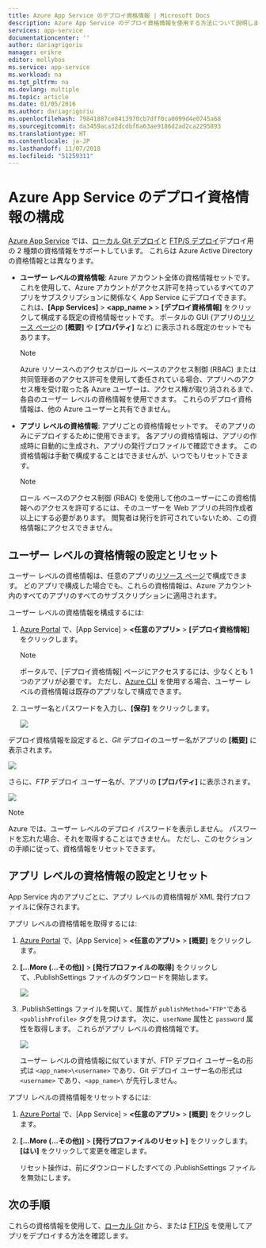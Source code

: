 ```yaml
---
title: Azure App Service のデプロイ資格情報 | Microsoft Docs
description: Azure App Service のデプロイ資格情報を使用する方法について説明します。
services: app-service
documentationcenter: ''
author: dariagrigoriu
manager: erikre
editor: mollybos
ms.service: app-service
ms.workload: na
ms.tgt_pltfrm: na
ms.devlang: multiple
ms.topic: article
ms.date: 01/05/2016
ms.author: dariagrigoriu
ms.openlocfilehash: 79841887ce8413970cb7dff0ca0099d4e0745a68
ms.sourcegitcommit: da3459aca32dcdbf6a63ae9186d2ad2ca2295893
ms.translationtype: HT
ms.contentlocale: ja-JP
ms.lasthandoff: 11/07/2018
ms.locfileid: "51259311"
---
```

# <a name="configure-deployment-credentials-for-azure-app-service"></a>Azure App Service のデプロイ資格情報の構成
[Azure App Service](https://go.microsoft.com/fwlink/?LinkId=529714) では、[ローカル Git デプロイ](app-service-deploy-local-git.md)と [FTP/S デプロイ](app-service-deploy-ftp.md)デプロイ用の 2 種類の資格情報をサポートしています。 これらは Azure Active Directory の資格情報とは異なります。

* **ユーザー レベルの資格情報**: Azure アカウント全体の資格情報セットです。 これを使用して、Azure アカウントがアクセス許可を持っているすべてのアプリをサブスクリプションに関係なく App Service にデプロイできます。 これは、**[App Services]**  >  **&lt;app_name >**  >  **[デプロイ資格情報]** をクリックして構成する既定の資格情報セットです。 ポータルの GUI (アプリの[リソース ページ](../azure-resource-manager/resource-group-portal.md#manage-resources)の **[概要]** や **[プロパティ]** など) に表示される既定のセットでもあります。

    > [!NOTE]
    > Azure リソースへのアクセスがロール ベースのアクセス制御 (RBAC) または共同管理者のアクセス許可を使用して委任されている場合、アプリへのアクセス権を受け取った各 Azure ユーザーは、アクセス権が取り消されるまで、各自のユーザー レベルの資格情報を使用できます。 これらのデプロイ資格情報は、他の Azure ユーザーと共有できません。
    >
    >

* **アプリ レベルの資格情報**: アプリごとの資格情報セットです。 そのアプリのみにデプロイするために使用できます。 各アプリの資格情報は、アプリの作成時に自動的に生成され、アプリの発行プロファイルで確認できます。 この資格情報は手動で構成することはできませんが、いつでもリセットできます。

    > [!NOTE]
    > ロール ベースのアクセス制御 (RBAC) を使用して他のユーザーにこの資格情報へのアクセスを許可するには、そのユーザーを Web アプリの共同作成者以上にする必要があります。 閲覧者は発行を許可されていないため、この資格情報にアクセスできません。
    >
    >

## <a name="userscope"></a>ユーザー レベルの資格情報の設定とリセット

ユーザー レベルの資格情報は、任意のアプリの[リソース ページ](../azure-resource-manager/resource-group-portal.md#manage-resources)で構成できます。 どのアプリで構成した場合でも、これらの資格情報は、Azure アカウント内のすべてのアプリのすべてのサブスクリプションに適用されます。 

ユーザー レベルの資格情報を構成するには:

1. [Azure Portal](https://portal.azure.com) で、[App Service] > **&lt;任意のアプリ>**  >  **[デプロイ資格情報]** をクリックします。

    > [!NOTE]
    > ポータルで、[デプロイ資格情報] ページにアクセスするには、少なくとも 1 つのアプリが必要です。 ただし、[Azure CLI](/cli/azure/webapp/deployment/user?view=azure-cli-latest#az-webapp-deployment-user-set) を使用する場合、ユーザー レベルの資格情報は既存のアプリなしで構成できます。

2. ユーザー名とパスワードを入力し、**[保存]** をクリックします。

    ![](./media/app-service-deployment-credentials/deployment_credentials_configure.png)

デプロイ資格情報を設定すると、*Git* デプロイのユーザー名がアプリの **[概要]** に表示されます。

![](./media/app-service-deployment-credentials/deployment_credentials_overview.png)

さらに、*FTP* デプロイ ユーザー名が、アプリの **[プロパティ]** に表示されます。

![](./media/app-service-deployment-credentials/deployment_credentials_properties.png)

> [!NOTE]
> Azure では、ユーザー レベルのデプロイ パスワードを表示しません。 パスワードを忘れた場合、それを取得することはできません。 ただし、このセクションの手順に従って、資格情報をリセットできます。
>
>  

## <a name="appscope"></a>アプリ レベルの資格情報の設定とリセット
App Service 内のアプリごとに、アプリ レベルの資格情報が XML 発行プロファイルに保存されます。

アプリ レベルの資格情報を取得するには:

1. [Azure Portal](https://portal.azure.com) で、[App Service] > **&lt;任意のアプリ>**  >  **[概要]** をクリックします。

2. **[...More (...その他)]**  >  **[発行プロファイルの取得]** をクリックして、.PublishSettings ファイルのダウンロードを開始します。

    ![](./media/app-service-deployment-credentials/publish_profile_get.png)

3. .PublishSettings ファイルを開いて、属性が `publishMethod="FTP"`である `<publishProfile>` タグを見つけます。 次に、`userName` 属性と `password` 属性を取得します。
これらがアプリ レベルの資格情報です。

    ![](./media/app-service-deployment-credentials/publish_profile_editor.png)

    ユーザー レベルの資格情報に似ていますが、FTP デプロイ ユーザー名の形式は `<app_name>\<username>` であり、Git デプロイ ユーザー名の形式は `<username>` であり、`<app_name>\` が先行しません。

アプリ レベルの資格情報をリセットするには:

1. [Azure Portal](https://portal.azure.com) で、[App Service] > **&lt;任意のアプリ>**  >  **[概要]** をクリックします。

2. **[...More (...その他)]**  >  **[発行プロファイルのリセット]** をクリックします。 **[はい]** をクリックして変更を確定します。

    リセット操作は、前にダウンロードしたすべての .PublishSettings ファイルを無効にします。

## <a name="next-steps"></a>次の手順

これらの資格情報を使用して、[ローカル Git](app-service-deploy-local-git.md) から、または [FTP/S](app-service-deploy-ftp.md) を使用してアプリをデプロイする方法を確認します。

